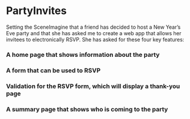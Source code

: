 # PartyInvites
Setting the SceneImagine that a friend has decided to host a New Year’s Eve party and that she has asked me to create a web app 
that allows her invitees to electronically RSVP. She has asked for these four key features:        
### A home page that shows information about the party
### A form that can be used to RSVP
### Validation for the RSVP form, which will display a thank-you page
### A summary page that shows who is coming to the party
